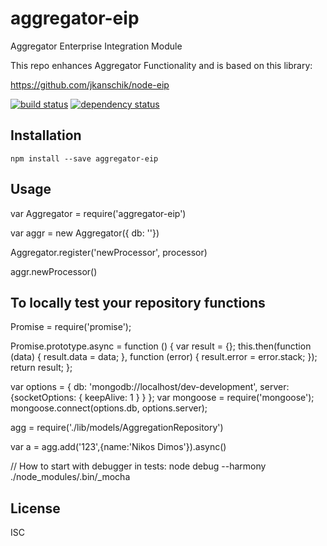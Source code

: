 # aggregator-eip

Aggregator Enterprise Integration Module

This repo enhances Aggregator Functionality and is based on this library:

https://github.com/jkanschik/node-eip

[![build status](https://secure.travis-ci.org/nikosd23/aggregator-eip.svg)](http://travis-ci.org/nikosd23/aggregator-eip)
[![dependency status](https://david-dm.org/nikosd23/aggregator-eip.svg)](https://david-dm.org/nikosd23/aggregator-eip)

## Installation

```
npm install --save aggregator-eip
```

## Usage

var Aggregator = require('aggregator-eip')

var aggr = new Aggregator({ db: ''})

Aggregator.register('newProcessor', processor)

aggr.newProcessor()


## To locally test your repository functions



 Promise = require('promise');

 Promise.prototype.async = function () {
 var result = {};
 this.then(function (data) {
 result.data = data;
 }, function (error) {
 result.error = error.stack;
 });
 return result;
 };

 var options = { db: 'mongodb://localhost/dev-development', server: {socketOptions: { keepAlive: 1 } } };
 var mongoose = require('mongoose');
 mongoose.connect(options.db, options.server);

 agg = require('./lib/models/AggregationRepository')

 var a = agg.add('123',{name:'Nikos Dimos'}).async()

 // How to start with debugger in tests:
 node debug --harmony ./node_modules/.bin/_mocha



## License

ISC
